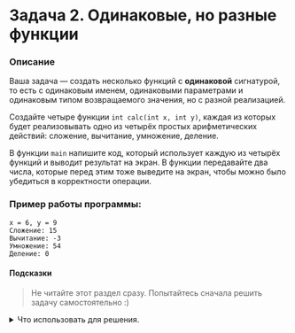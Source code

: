 # Задача 2. Одинаковые, но разные функции

### Описание
Ваша задача — создать несколько функций с **одинаковой** сигнатурой, то есть с одинаковым именем, одинаковыми параметрами и одинаковым типом возвращаемого значения, но с разной реализацией.

Создайте четыре функции `int calc(int x, int y)`, каждая из которых будет реализовывать одно из четырёх простых арифметических действий: сложение, вычитание, умножение, деление.

В функции `main` напишите код, который использует каждую из четырёх функций и выводит результат на экран. В функции передавайте два числа, которые перед этим тоже выведите на экран, чтобы можно было убедиться в корректности операции.

### Пример работы программы:
```
x = 6, y = 9
Сложение: 15
Вычитание: -3
Умножение: 54
Деление: 0
```
#### Подсказки

> Не читайте этот раздел сразу. Попытайтесь сначала решить задачу самостоятельно :)

<details>

<summary>Что использовать для решения.</summary>

Чтобы иметь четыре функции с одинаковой сигнатурой, но с разной реализацией, надо воспользоваться пространствами имён (`namespace`).

Для вывода на консоль использовать `std::cout`.

</details>

